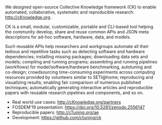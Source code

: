We designed open-source Collective Knowledge framework (CK)
to enable automated, collaborative, systematic and reproducible
research: http://cKnowledge.org .

CK is a small, modular, customizable, portable and CLI-based
tool helping the community develop, share and reuse common APIs
and JSON meta descriptions for ad-hoc software, hardware, data,
and models. 

Such reusable APIs help researchers and workgroups
automate all their tedious and repetitive tasks such
as detecting software and hardware dependencies; installing
missing packages; downloading data sets and models; compiling
and running programs; assembling and running pipelines
(workflows) for model/software/hardware benchmarking, autotuning
and co-design; crowdsourcing time-consuming experiments across
computing resources provided by volunteers similar to SETI@home;
reproducing and visualizing results; enabling fair comparison
of numerous published techniques; automatically generating
interactive articles and reproducible papers with reusable
research pipelines and components, and so on.

* Real world use cases: http://cKnowledge.org/partners
* FOSDEM'19 presentation: https://doi.org/10.5281/zenodo.2556147
* Reproducible papers: http://cTuning.org/ae
* Development: https://github.com/ctuning/ck
